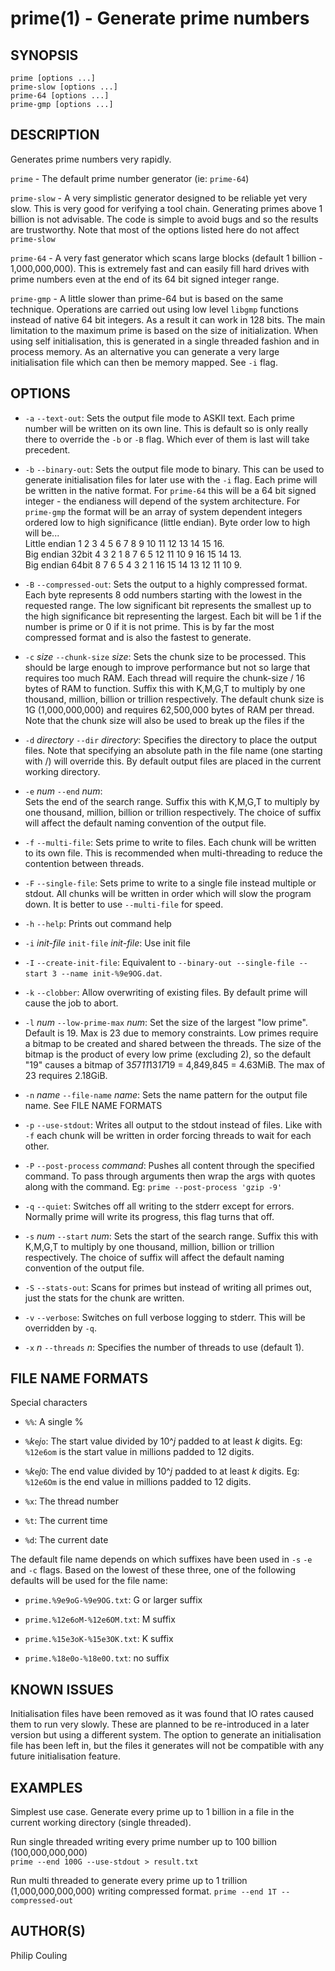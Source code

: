 # prime(1) - Generate prime numbers

## SYNOPSIS
`prime [options ...]`  
`prime-slow [options ...]`  
`prime-64 [options ...]`  
`prime-gmp [options ...]`  

## DESCRIPTION
Generates prime numbers very rapidly.

`prime` - The default prime number generator (ie: `prime-64`)

`prime-slow` - A very simplistic generator designed to be reliable yet very slow.  This is very good for verifying a tool chain.  Generating primes above 1 billion is not advisable.  The code is simple to avoid bugs and so the results are trustworthy. Note that most of the options listed here do not affect `prime-slow`

`prime-64` - A very fast generator which scans large blocks (default 1 billion - 1,000,000,000).  This is extremely fast and can easily fill hard drives with prime numbers even at the end of its 64 bit signed integer range.

`prime-gmp` - A little slower than prime-64 but is based on the same technique.  Operations are carried out using low level `libgmp` functions instead of native 64 bit integers.  As a result it can work in 128 bits.  The main limitation to the maximum prime is based on the size of initialization.  When using self initialisation, this is generated in a single threaded fashion and in process memory.  As an alternative you can generate a very large initialisation file which can then be memory mapped. See `-i` flag.

## OPTIONS
*  `-a` `--text-out`:
Sets the output file mode to ASKII text.  Each prime number will be written on its own line.  This is default so is only really there to override the `-b` or `-B` flag.  Which ever of them is last will take precedent.

*  `-b` `--binary-out`:
Sets the output file mode to binary.  This can be used to generate initialisation files for later use with the `-i` flag.  Each prime will be written in the native format.  For `prime-64` this will be a 64 bit signed integer - the endianess will depend of the system architecture.  For `prime-gmp` the format will be an array of system dependent integers ordered low to high significance (little endian).  Byte order low to high will be...  
    Little endian 1 2 3 4 5 6 7 8 9 10 11 12 13 14 15 16.  
    Big endian 32bit 4 3 2 1 8 7 6 5 12 11 10 9 16 15 14 13.  
    Big endian 64bit 8 7 6 5 4 3 2 1 16 15 14 13 12 11 10 9.

* `-B` `--compressed-out`:
Sets the output to a highly compressed format.  Each byte represents 8 odd numbers starting with the lowest in the requested range.  The low significant bit represents the smallest up to the high significance bit representing the largest.  Each bit will be 1 if the number is prime or 0 if it is not prime.  This is by far the most compressed format and is also the fastest to generate.

* `-c` _size_  `--chunk-size` _size_:
Sets the chunk size to be processed.  This should be large enough to improve performance but not so large that requires too much RAM.  Each thread will require the chunk-size / 16 bytes of RAM to function. Suffix this with K,M,G,T to multiply by one thousand, million, billion or trillion respectively.  The default chunk size is 1G (1,000,000,000) and requires 62,500,000 bytes of RAM per thread.  Note that the chunk size will also be used to break up the files if the

* `-d` _directory_  `--dir` _directory_:
Specifies the directory to place the output files.  Note that specifying an absolute path in the file name (one starting with /) will override this.  By default output files are placed in the current working directory. 

* `-e` _num_ `--end` _num_:  
Sets the end of the search range.  Suffix this with K,M,G,T to multiply by one thousand, million, billion or trillion respectively.  The choice of suffix will affect the default naming convention of the output file.
 
* `-f` `--multi-file`:
Sets prime to write to files.  Each chunk will be written to its own file.  This is recommended when multi-threading to reduce the contention between threads.

* `-F` `--single-file`:
Sets prime to write to a single file instead multiple or stdout. All chunks will be written in order which will slow the program down.  It is better to use `--multi-file` for speed.

* `-h` `--help`:
Prints out command help

* `-i` _init-file_ `init-file` _init-file_:
Use init file

* `-I` `--create-init-file`:
Equivalent to `--binary-out --single-file --start 3 --name init-%9e9OG.dat`.

* `-k` `--clobber`:
Allow overwriting of existing files.  By default prime will cause the job to abort.

* `-l` _num_ `--low-prime-max` _num_: 
Set the size of the largest "low prime".  Default is 19.  Max is 23 due to memory constraints.  Low primes require a bitmap to be created and shared between the threads.  The size of the bitmap is the product of every low prime (excluding 2), so the default "19" causes a bitmap of 3*5*7*11*13*17*19 = 4,849,845 = 4.63MiB.  The max of 23 requires 2.18GiB.

* `-n` _name_ `--file-name` _name_:
Sets the name pattern for the output file name.  See FILE NAME FORMATS

* `-p` `--use-stdout`:
Writes all output to the stdout instead of files.  Like with `-f` each chunk will be written in order forcing threads to wait for each other.

* `-P` `--post-process` _command_:
Pushes all content through the specified command.  To pass through arguments then wrap the args with quotes along with the command. Eg: `prime --post-process 'gzip -9'`

* `-q` `--quiet`:
Switches off all writing to the stderr except for errors.  Normally prime will write its progress, this flag turns that off.

* `-s` _num_ `--start` _num_:
Sets the start of the search range. Suffix this with K,M,G,T to multiply by one thousand, million, billion or trillion respectively.  The choice of suffix will affect the default naming convention of the output file.

* `-S` `--stats-out`:
Scans for primes but instead of writing all primes out, just the stats for the chunk are written.

* `-v` `--verbose`:
Switches on full verbose logging to stderr.  This will be overridden by `-q`.

* `-x` _n_  `--threads` _n_:
Specifies the number of threads to use (default 1).

## FILE NAME FORMATS
Special characters

* `%%`:
A single %

* `%`_k_`e`_j_`o`:
The start value divided by 10^_j_ padded to at least _k_ digits.  Eg: `%12e6om` is the start value in millions padded to 12 digits.

* `%`_k_`e`_j_`O`:
The end value divided by 10^_j_ padded to at least _k_ digits.  Eg: `%12e6Om` is the end value in millions padded to 12 digits.

* `%x`:
The thread number

* `%t`:
The current time

* `%d`:
The current date


The default file name depends on which suffixes have been used in `-s` `-e` and `-c` flags.  Based on the lowest of these three, one of the following defaults will be used for the file name:

* `prime.%9e9oG-%9e9OG.txt`:
G  or larger suffix

* `prime.%12e6oM-%12e6OM.txt`:
M  suffix

* `prime.%15e3oK-%15e3OK.txt`:
K  suffix

* `prime.%18e0o-%18e0O.txt`:
no suffix

## KNOWN ISSUES
Initialisation files have been removed as it was found that IO rates caused them to run very slowly.  These are planned to be re-introduced in a later version but using a different system.  The option to generate an initialisation file has been left in, but the files it generates will not be compatible with any future initialisation feature.

## EXAMPLES

Simplest use case.  Generate every prime up to 1 billion in a file in the current working directory (single threaded).

Run single threaded writing every prime number up to 100 billion (100,000,000,000)  
`prime --end 100G --use-stdout > result.txt`

Run multi threaded to generate every prime up to 1 trillion (1,000,000,000,000) writing compressed format.
`prime --end 1T --compressed-out`

## AUTHOR(S)
Philip Couling
